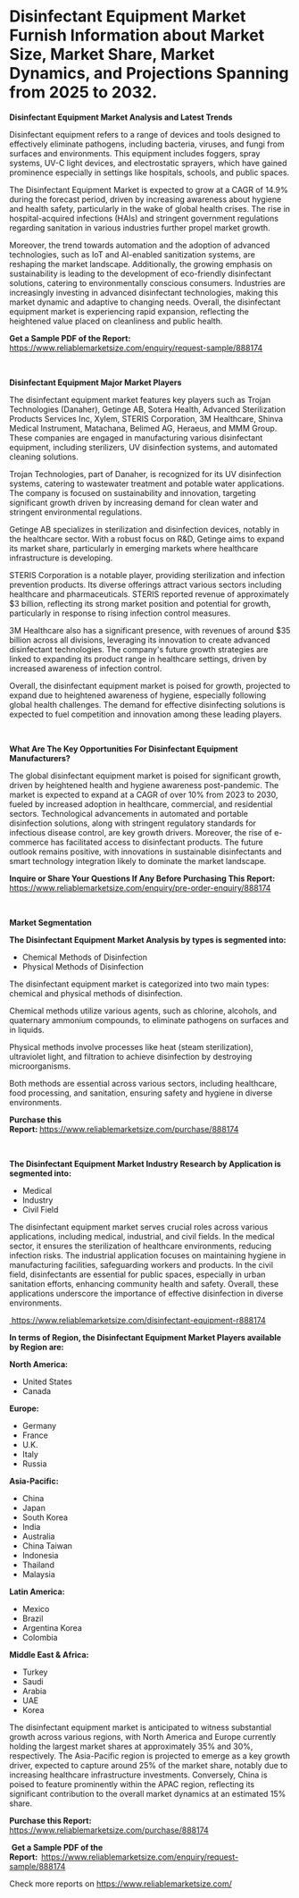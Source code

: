 <p><h1>Disinfectant Equipment Market Furnish Information about Market Size, Market Share, Market Dynamics, and Projections Spanning from 2025 to 2032.</h1></p><p><strong>Disinfectant Equipment Market Analysis and Latest Trends</strong></p>
<p><p>Disinfectant equipment refers to a range of devices and tools designed to effectively eliminate pathogens, including bacteria, viruses, and fungi from surfaces and environments. This equipment includes foggers, spray systems, UV-C light devices, and electrostatic sprayers, which have gained prominence especially in settings like hospitals, schools, and public spaces.</p><p>The Disinfectant Equipment Market is expected to grow at a CAGR of 14.9% during the forecast period, driven by increasing awareness about hygiene and health safety, particularly in the wake of global health crises. The rise in hospital-acquired infections (HAIs) and stringent government regulations regarding sanitation in various industries further propel market growth. </p><p>Moreover, the trend towards automation and the adoption of advanced technologies, such as IoT and AI-enabled sanitization systems, are reshaping the market landscape. Additionally, the growing emphasis on sustainability is leading to the development of eco-friendly disinfectant solutions, catering to environmentally conscious consumers. Industries are increasingly investing in advanced disinfectant technologies, making this market dynamic and adaptive to changing needs. Overall, the disinfectant equipment market is experiencing rapid expansion, reflecting the heightened value placed on cleanliness and public health.</p></p>
<p><strong>Get a Sample PDF of the Report:&nbsp;</strong> <a href="https://www.reliablemarketsize.com/enquiry/request-sample/888174?utm_campaign=1898&utm_medium=2&utm_source=Github&utm_content=ia&utm_term=18022025&utm_id=disinfectant-equipment">https://www.reliablemarketsize.com/enquiry/request-sample/888174</a></p>
<p>&nbsp;</p>
<p><strong>Disinfectant Equipment Major Market Players</strong></p>
<p><p>The disinfectant equipment market features key players such as Trojan Technologies (Danaher), Getinge AB, Sotera Health, Advanced Sterilization Products Services Inc, Xylem, STERIS Corporation, 3M Healthcare, Shinva Medical Instrument, Matachana, Belimed AG, Heraeus, and MMM Group. These companies are engaged in manufacturing various disinfectant equipment, including sterilizers, UV disinfection systems, and automated cleaning solutions.</p><p>Trojan Technologies, part of Danaher, is recognized for its UV disinfection systems, catering to wastewater treatment and potable water applications. The company is focused on sustainability and innovation, targeting significant growth driven by increasing demand for clean water and stringent environmental regulations.</p><p>Getinge AB specializes in sterilization and disinfection devices, notably in the healthcare sector. With a robust focus on R&D, Getinge aims to expand its market share, particularly in emerging markets where healthcare infrastructure is developing.</p><p>STERIS Corporation is a notable player, providing sterilization and infection prevention products. Its diverse offerings attract various sectors including healthcare and pharmaceuticals. STERIS reported revenue of approximately $3 billion, reflecting its strong market position and potential for growth, particularly in response to rising infection control measures.</p><p>3M Healthcare also has a significant presence, with revenues of around $35 billion across all divisions, leveraging its innovation to create advanced disinfectant technologies. The company's future growth strategies are linked to expanding its product range in healthcare settings, driven by increased awareness of infection control.</p><p>Overall, the disinfectant equipment market is poised for growth, projected to expand due to heightened awareness of hygiene, especially following global health challenges. The demand for effective disinfecting solutions is expected to fuel competition and innovation among these leading players.</p></p>
<p>&nbsp;</p>
<p><strong>What Are The Key Opportunities For Disinfectant Equipment Manufacturers?</strong></p>
<p><p>The global disinfectant equipment market is poised for significant growth, driven by heightened health and hygiene awareness post-pandemic. The market is expected to expand at a CAGR of over 10% from 2023 to 2030, fueled by increased adoption in healthcare, commercial, and residential sectors. Technological advancements in automated and portable disinfection solutions, along with stringent regulatory standards for infectious disease control, are key growth drivers. Moreover, the rise of e-commerce has facilitated access to disinfectant products. The future outlook remains positive, with innovations in sustainable disinfectants and smart technology integration likely to dominate the market landscape.</p></p>
<p><strong>Inquire or Share Your Questions If Any Before Purchasing This Report:</strong> <a href="https://www.reliablemarketsize.com/enquiry/pre-order-enquiry/888174?utm_campaign=1898&utm_medium=2&utm_source=Github&utm_content=ia&utm_term=18022025&utm_id=disinfectant-equipment">https://www.reliablemarketsize.com/enquiry/pre-order-enquiry/888174</a></p>
<p>&nbsp;</p>
<p><strong>Market Segmentation</strong></p>
<p><strong>The Disinfectant Equipment Market Analysis by types is segmented into:</strong></p>
<p><ul><li>Chemical Methods of Disinfection</li><li>Physical Methods of Disinfection</li></ul></p>
<p><p>The disinfectant equipment market is categorized into two main types: chemical and physical methods of disinfection. </p><p>Chemical methods utilize various agents, such as chlorine, alcohols, and quaternary ammonium compounds, to eliminate pathogens on surfaces and in liquids. </p><p>Physical methods involve processes like heat (steam sterilization), ultraviolet light, and filtration to achieve disinfection by destroying microorganisms. </p><p>Both methods are essential across various sectors, including healthcare, food processing, and sanitation, ensuring safety and hygiene in diverse environments.</p></p>
<p><strong>Purchase this Report:&nbsp;</strong><a href="https://www.reliablemarketsize.com/purchase/888174?utm_campaign=1898&utm_medium=2&utm_source=Github&utm_content=ia&utm_term=18022025&utm_id=disinfectant-equipment">https://www.reliablemarketsize.com/purchase/888174</a></p>
<p>&nbsp;</p>
<p><strong>The Disinfectant Equipment Market Industry Research by Application is segmented into:</strong></p>
<p><ul><li>Medical</li><li>Industry</li><li>Civil Field</li></ul></p>
<p><p>The disinfectant equipment market serves crucial roles across various applications, including medical, industrial, and civil fields. In the medical sector, it ensures the sterilization of healthcare environments, reducing infection risks. The industrial application focuses on maintaining hygiene in manufacturing facilities, safeguarding workers and products. In the civil field, disinfectants are essential for public spaces, especially in urban sanitation efforts, enhancing community health and safety. Overall, these applications underscore the importance of effective disinfection in diverse environments.</p></p>
<p><a href="https://www.reliablemarketsize.com/disinfectant-equipment-r888174?utm_campaign=1898&utm_medium=2&utm_source=Github&utm_content=ia&utm_term=18022025&utm_id=disinfectant-equipment">&nbsp;https://www.reliablemarketsize.com/disinfectant-equipment-r888174</a></p>
<p><strong>In terms of Region, the Disinfectant Equipment Market Players available by Region are:</strong></p>
<p>
    <p> <strong> North America: </strong>
        <ul>
            <li>United States</li>
            <li>Canada</li>
        </ul>
        </p> 
    <p> <strong> Europe: </strong>
        <ul>
            <li>Germany</li>
            <li>France</li>
            <li>U.K.</li>
            <li>Italy</li>
            <li>Russia</li>
        </ul>
        </p> 
    <p> <strong> Asia-Pacific: </strong>
        <ul>
            <li>China</li>
            <li>Japan</li>
            <li>South Korea</li>
            <li>India</li>
            <li>Australia</li>
            <li>China Taiwan</li>
            <li>Indonesia</li>
            <li>Thailand</li>
            <li>Malaysia</li>
        </ul>
        </p> 
    <p> <strong> Latin America: </strong>
        <ul>
            <li>Mexico</li>
            <li>Brazil</li>
            <li>Argentina Korea</li>
            <li>Colombia</li>
        </ul>
        </p> 
    <p> <strong> Middle East & Africa: </strong>
        <ul>
            <li>Turkey</li>
            <li>Saudi</li>
            <li>Arabia</li>
            <li>UAE</li>
            <li>Korea</li>
        </ul>
    </p>
    </p>
<p><p>The disinfectant equipment market is anticipated to witness substantial growth across various regions, with North America and Europe currently holding the largest market shares at approximately 35% and 30%, respectively. The Asia-Pacific region is projected to emerge as a key growth driver, expected to capture around 25% of the market share, notably due to increasing healthcare infrastructure investments. Conversely, China is poised to feature prominently within the APAC region, reflecting its significant contribution to the overall market dynamics at an estimated 15% share.</p></p>
<p><strong>Purchase this Report: </strong><a href="https://www.reliablemarketsize.com/purchase/888174?utm_campaign=1898&utm_medium=2&utm_source=Github&utm_content=ia&utm_term=18022025&utm_id=disinfectant-equipment">https://www.reliablemarketsize.com/purchase/888174</a></p>
<p>&nbsp;<strong>Get a Sample PDF of the Report:&nbsp;&nbsp;</strong><a href="https://www.reliablemarketsize.com/enquiry/request-sample/888174?utm_campaign=1898&utm_medium=2&utm_source=Github&utm_content=ia&utm_term=18022025&utm_id=disinfectant-equipment">https://www.reliablemarketsize.com/enquiry/request-sample/888174</a></p>
<p><strong></strong></p>
<p>Check more reports on <a href="https://www.reliablemarketsize.com/?utm_campaign=1898&utm_medium=2&utm_source=Github&utm_content=ia&utm_term=18022025&utm_id=disinfectant-equipment">https://www.reliablemarketsize.com/</a></p>